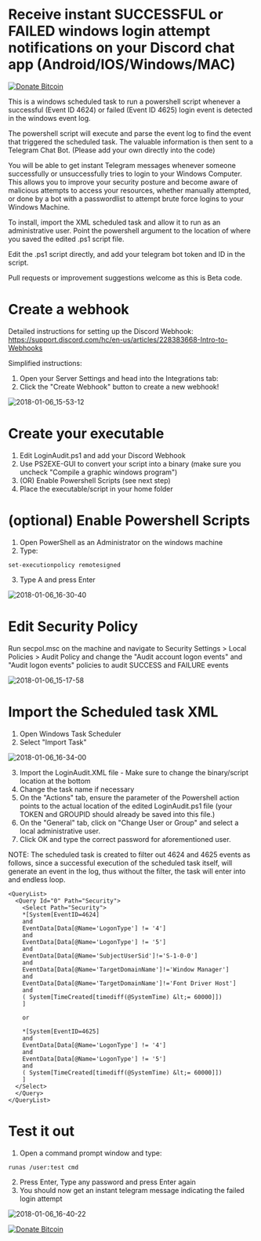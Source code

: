 # Receive instant SUCCESSFUL or FAILED windows login attempt notifications on your Discord chat app (Android/IOS/Windows/MAC) 

[![Donate Bitcoin](https://user-images.githubusercontent.com/18201320/42027759-bdec89d8-7aca-11e8-91b4-f36648eb0ae7.png)](https://jacauc.github.io/donate-bitcoin/)


This is a windows scheduled task to run a powershell script whenever a successful (Event ID 4624) or failed (Event ID 4625) login event is detected in the windows event log.

The powershell script will execute and parse the event log to find the event that triggered the scheduled task.
The valuable information is then sent to a Telegram Chat Bot. (Please add your own directly into the code)

You will be able to get instant Telegram messages whenever someone successfully or unsuccessfully tries to login to your Windows Computer. This allows you to improve your security posture and become aware of malicious attempts to access your resources, whether manually attempted, or done by a bot with a passwordlist to attempt brute force logins to your Windows Machine.

To install, import the XML scheduled task and allow it to run as an administrative user. Point the powershell argument to the location of where you saved the edited .ps1 script file.

Edit the .ps1 script directly, and add your telegram bot token and ID in the script.

Pull requests or improvement suggestions welcome as this is Beta code.

# Create a webhook

Detailed instructions for setting up the Discord Webhook: https://support.discord.com/hc/en-us/articles/228383668-Intro-to-Webhooks

Simplified instructions:

1. Open your Server Settings and head into the Integrations tab:
2. Click the "Create Webhook" button to create a new webhook!

![2018-01-06_15-53-12](https://support.discord.com/hc/article_attachments/1500000463501/Screen_Shot_2020-12-15_at_4.41.53_PM.png)

# Create your executable
1. Edit LoginAudit.ps1 and add your Discord Webhook
2. Use PS2EXE-GUI to convert your script into a binary (make sure you uncheck "Compile a graphic windows program")
3. (OR) Enable Powershell Scripts (see next step)
4. Place the executable/script in your home folder

# (optional) Enable Powershell Scripts
1. Open PowerShell as an Administrator on the windows machine
2. Type:
```
set-executionpolicy remotesigned
```
3. Type A and press Enter

![2018-01-06_16-30-40](https://user-images.githubusercontent.com/18201320/34640635-0fd9e8de-f2ff-11e7-9081-e6ac47c640d2.png)

# Edit Security Policy
Run secpol.msc on the machine and navigate to Security Settings > Local Policies > Audit Policy and change the "Audit account logon events" and "Audit logon events" policies to audit SUCCESS and FAILURE events

![2018-01-06_15-17-58](https://user-images.githubusercontent.com/18201320/34640213-21fb131a-f2f7-11e7-81a3-8254ade34998.png)


# Import the Scheduled task XML
1. Open Windows Task Scheduler
2. Select "Import Task"

![2018-01-06_16-34-00](https://user-images.githubusercontent.com/18201320/34640660-78298f52-f2ff-11e7-80c8-4f2877699e52.png)

3. Import the LoginAudit.XML file - Make sure to change the binary/script location at the bottom
4. Change the task name if necessary
5. On the "Actions" tab, ensure the parameter of the Powershell action points to the actual location of the edited LoginAudit.ps1 file (your TOKEN and GROUPID should already be saved into this file.)
6. On the "General" tab, click on "Change User or Group" and select a local administrative user.
7. Click OK and type the correct password for aforementioned user.

NOTE: The scheduled task is created to filter out 4624 and 4625 events as follows, since a successful execution of the scheduled task itself, will generate an event in the log, thus without the filter, the task will enter into and endless loop.
```
<QueryList>
  <Query Id="0" Path="Security">
    <Select Path="Security">
	*[System[EventID=4624]
	and
	EventData[Data[@Name='LogonType'] != '4']
	and 
	EventData[Data[@Name='LogonType'] != '5']
	and
	EventData[Data[@Name='SubjectUserSid']!='S-1-0-0']
	and
	EventData[Data[@Name='TargetDomainName']!='Window Manager']
	and
	EventData[Data[@Name='TargetDomainName']!='Font Driver Host']
	and
	( System[TimeCreated[timediff(@SystemTime) &lt;= 60000]])
	]
	
	or
	
	*[System[EventID=4625] 
	and
	EventData[Data[@Name='LogonType'] != '4']
	and 
	EventData[Data[@Name='LogonType'] != '5']
	and
	( System[TimeCreated[timediff(@SystemTime) &lt;= 60000]])
	]
  </Select>
  </Query>
</QueryList>
```

# Test it out
1. Open a command prompt window and type:
```
runas /user:test cmd
```
2. Press Enter, Type any password and press Enter again
3. You should now get an instant telegram message indicating the failed login attempt

![2018-01-06_16-40-22](https://user-images.githubusercontent.com/18201320/34640711-63ec9b32-f300-11e7-8b8c-c1ce1a447d49.png)

[![Donate Bitcoin](https://user-images.githubusercontent.com/18201320/42027759-bdec89d8-7aca-11e8-91b4-f36648eb0ae7.png)](https://jacauc.github.io/donate-bitcoin/)
